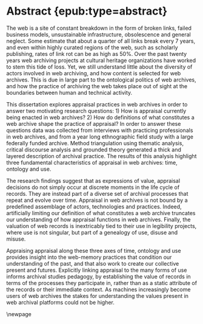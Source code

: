# Abstract {epub:type=abstract}

The web is a site of constant breakdown in the form of broken links, failed
business models, unsustainable infrastructure, obsolescence and general
neglect. Some estimate that about a quarter of all links break every 7 years,
and even within highly curated regions of the web, such as scholarly
publishing, rates of link rot can be as high as 50%. Over the past twenty years
web archiving projects at cultural heritage organizations have worked to stem
this tide of loss. Yet, we still understand little about the diversity of
actors involved in web archiving, and how content is selected for web archives.
This is due in large part to the ontological politics of web archives, and how
the practice of archiving the web takes place out of sight at the boundaries
between human and technical activity.

This dissertation explores appraisal practices in web archives in order to
answer two motivating research questions: 1) How is appraisal currently being
enacted in web archives? 2) How do definitions of what constitutes a web archive
shape the practice of appraisal? In order to answer these questions data was
collected from interviews with practicing professionals in web archives, and
from a year long ethnographic field study with a large federally funded archive.
Method triangulation using thematic analysis, critical discourse analysis and
grounded theory generated a thick and layered description of archival practice.
The results of this analysis highlight three fundamental characteristics of
appraisal in web archives: time, ontology and use.

The research findings suggest that as expressions of value, appraisal decisions
do not simply occur at discrete moments in the life cycle of records. They are
instead part of a diverse set of archival processes that repeat and evolve over
time. Appraisal in web archives is not bound by a predefined assemblage of
actors, technologies and practices. Indeed, artificially limiting our definition
of what constitutes a web archive truncates our understanding of how appraisal
functions in web archives. Finally, the valuation of web records is inextricably
tied to their use in legibility projects, where use is not singular, but part of
a genealogy of use, disuse and misuse. 

Appraising appraisal along these three axes of time, ontology and use provides
insight into the web-memory practices that condition our understanding of the
past, and that also work to create our collective present and futures.
Explicitly linking appraisal to the many forms of use informs archival studies
pedagogy, by establishing the value of records in terms of the processes they
participate in, rather than as a static attribute of the records or their
immediate context. As machines increasingly become users of web archives the
stakes for understanding the values present in web archival platforms could not
be higher.

\newpage
